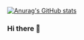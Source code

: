 [![Anurag's GitHub stats](https://github-readme-stats.vercel.app/api?username=dolbolesya&show_icons=true&count_private=true)](https://github.com/dolbolesya)


### Hi there 👋

<!--
**dolbolesya/dolbolesya** is a ✨ _special_ ✨ repository because its `README.md` (this file) appears on your GitHub profile.

Here are some ideas to get you started:

- 🔭 I’m currently working on ...
- 🌱 I’m currently learning ...
- 👯 I’m looking to collaborate on ...
- 🤔 I’m looking for help with ...
- 💬 Ask me about ...
- 📫 How to reach me: ...
- 😄 Pronouns: ...
- ⚡ Fun fact: ...
-->
